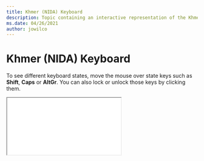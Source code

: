 ```yaml
--- 
title: Khmer (NIDA) Keyboard 
description: Topic containing an interactive representation of the Khmer (NIDA) Keyboard 
ms.date: 04/26/2021 
author: jowilco 
--- 
```

 
# Khmer (NIDA) Keyboard 
 
To see different keyboard states, move the mouse over state keys such as **Shift**, **Caps** or **AltGr**. You can also lock or unlock those keys by clicking them. 
 
<iframe src="kbdkni.html"></iframe> 
